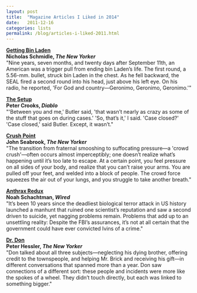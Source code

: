 ```yaml
---
layout: post
title:  "Magazine Articles I Liked in 2014"
date:   2011-12-16
categories: lists
permalink: /blog/articles-i-liked-2011.html
---
```


**[Getting Bin Laden](https://www.newyorker.com/magazine/2011/08/08/getting-bin-laden)  
Nicholas Schmidle, _The New Yorker_**  
"Nine years, seven months, and twenty days after September 11th, an American was a trigger pull from ending bin Laden’s life. The first round, a 5.56-mm. bullet, struck bin Laden in the chest. As he fell backward, the SEAL fired a second round into his head, just above his left eye. On his radio, he reported, 'For God and country—Geronimo, Geronimo, Geronimo.'"

**[The Setup](https://web.archive.org/web/20200920105528/https://www.diablomag.com/people-style/people/the-setup/article_78d23630-bbb4-55e4-8f2a-bd08e5eb4953.html)  
Peter Crooks, _Diablo_**  
"'Between you and me,' Butler said, 'that wasn’t nearly as crazy as some of the stuff that goes on during cases.' 'So, that’s it,' I said. 'Case closed?' 'Case closed,' said Butler. Except, it wasn’t."

**[Crush Point](https://www.newyorker.com/magazine/2011/02/07/crush-point)  
John Seabrook, _The New Yorker_**  
"The transition from fraternal smooshing to suffocating pressure—a 'crowd crush'—often occurs almost imperceptibly; one doesn’t realize what’s happening until it’s too late to escape. At a certain point, you feel pressure on all sides of your body, and realize that you can’t raise your arms. You are pulled off your feet, and welded into a block of people. The crowd force squeezes the air out of your lungs, and you struggle to take another breath."

**[Anthrax Redux](https://www.wired.com/2011/03/ff-anthrax-fbi/)  
Noah Schachtman, _Wired_**  
"It’s been 10 years since the deadliest biological terror attack in US history launched a manhunt that ruined one scientist’s reputation and saw a second driven to suicide, yet nagging problems remain. Problems that add up to an unsettling reality: Despite the FBI’s assurances, it’s not at all certain that the government could have ever convicted Ivins of a crime."

**[Dr. Don](https://www.newyorker.com/magazine/2011/09/26/dr-don)  
Peter Hessler, _The New Yorker_**  
"Don talked about all three subjects—neglecting his dying brother, offering credit to the townspeople, and helping Mr. Brick and receiving his gift—in different conversations that spanned more than a year. Don saw connections of a different sort: these people and incidents were more like the spokes of a wheel. They didn’t touch directly, but each was linked to something bigger."
